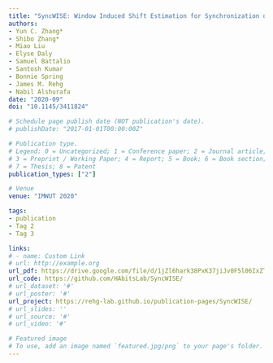 ```yaml
---
title: "SyncWISE: Window Induced Shift Estimation for Synchronization of Video and Accelerometry from Wearable Sensors"
authors:
- Yun C. Zhang*
- Shibo Zhang*
- Miao Liu
- Elyse Daly
- Samuel Battalio
- Santosh Kumar
- Bonnie Spring
- James M. Rehg
- Nabil Alshurafa
date: "2020-09"
doi: "10.1145/3411824"

# Schedule page publish date (NOT publication's date).
# publishDate: "2017-01-01T00:00:00Z"

# Publication type.
# Legend: 0 = Uncategorized; 1 = Conference paper; 2 = Journal article;
# 3 = Preprint / Working Paper; 4 = Report; 5 = Book; 6 = Book section;
# 7 = Thesis; 8 = Patent
publication_types: ["2"]

# Venue
venue: "IMWUT 2020"

tags:
- publication
- Tag 2
- Tag 3

links:
# - name: Custom Link
# url: http://example.org
url_pdf: https://drive.google.com/file/d/1jZl6hark38PxK37jiJv0F5l06IxZTNn5/view?usp=sharing
url_code: https://github.com/HAbitsLab/SyncWISE/
# url_dataset: '#'
# url_poster: '#'
url_project: https://rehg-lab.github.io/publication-pages/SyncWISE/
# url_slides: ''
# url_source: '#'
# url_video: '#'

# Featured image
# To use, add an image named `featured.jpg/png` to your page's folder. 
---
```

